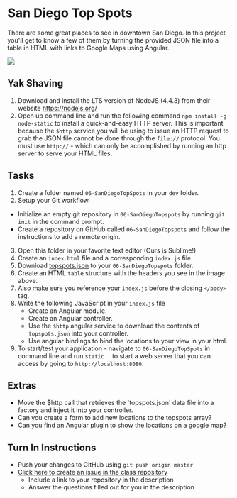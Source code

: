 # San Diego Top Spots

There are some great places to see in downtown San Diego. In this project you'll get to know a few of them by turning the provided JSON file into a table in HTML with links to Google Maps using Angular.

<img src="http://i.imgur.com/4UU4Ye4.png" />

## Yak Shaving
1. Download and install the LTS version of NodeJS (4.4.3) from their website https://nodejs.org/
2. Open up command line and run the following command `npm install -g node-static` to install a quick-and-easy HTTP server. This is important because the `$http` service you will be using to issue an HTTP request to grab the JSON file cannot be done through the `file://` protocol. You must use `http://` - which can only be accomplished by running an http server to serve your HTML files.

## Tasks
1. Create a folder named `06-SanDiegoTopSpots` in your `dev` folder.
2. Setup your Git workflow.
  - Initialize an empty git repository in `06-SanDiegoTopspots` by running `git init` in the command prompt.
  - Create a repository on GitHub called `06-SanDiegoTopspots` and follow the instructions to add a remote origin.
3. Open this folder in your favorite text editor (Ours is Sublime!)
4. Create an `index.html` file and a corresponding `index.js` file.
5. Download [topspots.json]("https://github.com/OriginCodeAcademy/2016-SC-SummerCohort/tree/master/Projects/Week%201/05-SanDiegoTopSpots/topspots.json") to your `06-SanDiegoTopspots` folder.
6. Create an HTML `table` structure with the headers you see in the image above.
7. Also make sure you reference your `index.js` before the closing `</body>` tag.
8. Write the following JavaScript in your `index.js` file
	- Create an Angular module.
	- Create an Angular controller.
	- Use the `$http` angular service to download the contents of `topspots.json` into your controller.
	- Use angular bindings to bind the locations to your view in your html.
9. To start/test your application - navigate to `06-SanDiegoTopSpots` in command line and run `static .` to start a web server that you can access by going to `http://localhost:8080`.

## Extras
- Move the $http call that retrieves the 'topspots.json' data file into a factory and inject it into your controller.
- Can you create a form to add new locations to the topspots array?
- Can you find an Angular plugin to show the locations on a google map?

## Turn In Instructions
* Push your changes to GitHub using `git push origin master`
* [Click here to create an issue in the class repository](https://www.github.com/OriginCodeAcademy/2016-CW-SpringCohort/issues/new?title=06-SanDiegoTopSpots&body=1.%20Where%20can%20I%20find%20your%20repository%3F%20(Paste%20the%20url%20of%20your%20repository%20below)%0A%0A2.%20What%20did%20you%20enjoy%20most%20about%20this%20project%3F%0A%0A3.%20What%20was%20the%20toughest%20part%3F%0A%0A)
    * Include a link to your repository in the description
    * Answer the questions filled out for you in the description